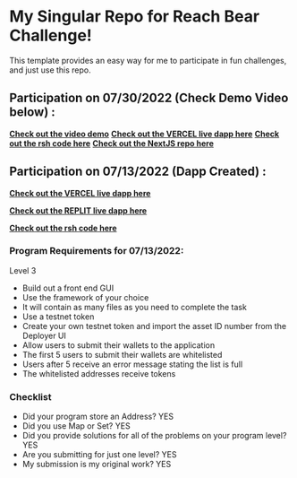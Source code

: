 # My Singular Repo for Reach Bear Challenge!

This template provides an easy way for me to participate in fun challenges, and just use this repo.

## Participation on 07/30/2022 (Check Demo Video below) :
[**Check out the video demo**](https://vimeo.com/735006862/8b61fc92aa) 
[**Check out the VERCEL live dapp here**](https://reachbear-whitelist.vercel.app/vault)
[**Check out the rsh code here**](https://github.com/asolpshinning/Reach/blob/main/bear/rsh/vault.rsh)
[**Check out the NextJS repo here**](https://github.com/asolpshinning/Reach/tree/main/bear)


## Participation on 07/13/2022 (Dapp Created) :
[**Check out the VERCEL live dapp here**](https://reachbear-whitelist.vercel.app/whitelist) 

[**Check out the REPLIT live dapp here**](https://reach.sundayakins.repl.co/whitelist) 

[**Check out the rsh code here** ](https://github.com/asolpshinning/Reach/blob/main/bear/rsh/whitelist.rsh)

### Program Requirements for 07/13/2022:

Level 3 
- Build out a front end GUI
- Use the framework of your choice
- It will contain as many files as you need to complete the task
- Use a testnet token
- Create your own testnet token and import the asset ID number from the Deployer UI
- Allow users to submit their wallets to the application
- The first 5 users to submit their wallets are whitelisted
- Users after 5 receive an error message stating the list is full
- The whitelisted addresses receive tokens


### Checklist
- Did your program store an Address? YES
- Did you use Map or Set? YES
- Did you provide solutions for all of the problems on your program level? YES
- Are you submitting for just one level? YES
- My submission is my original work? YES
